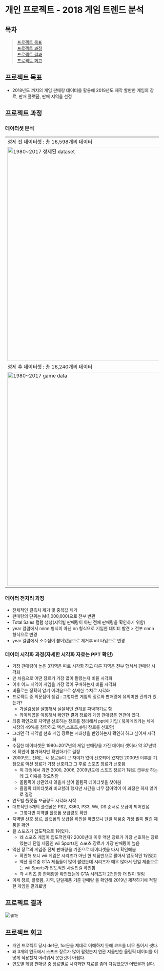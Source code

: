 # 개인 프로젝트 - 2018 게임 트렌드 분석
## 목차
> [프로젝트 목표](#프로젝트-목표)  
> [프로젝트 과정](#프로젝트-과정)  
> [프로젝트 결과](#프로젝트-결과)  
> [프로젝트 회고](#프로젝트-회고)  
## 프로젝트 목표
  - 2018년도 까지의 게임 판매량 데이터를 활용해 2019년도 제작 할만한 게임의 장르, 판매 플랫폼, 판매 지역을 선정
## 프로젝트 과정
### 데이터셋 분석
<table>
  <td>정제 전 데이터셋 : 총 16,598개의 데이터</td>
   <tr>
     <td><img width="700" alt="1980~2017 정제된 dataset" src="https://github.com/GOGUMAJELLY/AI_18_Setcion1-Project/assets/60537140/d5cc4384-f610-4444-8661-1ba676961901"></td>
   </tr>
  <td>정제 후 데이터셋 : 총 16,240개의 데이터</td>
  <tr>
    <td><img width="700" alt="1980~2017 game data" src="https://github.com/GOGUMAJELLY/AI_18_Setcion1-Project/assets/60537140/879da321-efa1-4357-b05e-6b947dde5d74"></td>
  </tr>
</table>

### 데이터 전처리 과정
  - 전체적인 결측치 제거 및 중복값 제거
  - 판매량의 단위는 M(1,000,000)으로 전부 변환
  - Total Sales 컬럼 생성(지역별 판매량이 아닌 전체 판매량을 확인하기 위함)
  - year 컬럼에서 nnnn 형식이 아닌 nn 형식으로 기입한 데이터 발견 > 전부 nnnn 형식으로 변경
  - year 컬럼에서 소수점이 붙어있음으로 제거후 int 타입으로 변경
### 데이터 시각화 과정(자세한 시각화 자료는 PPT 확인)
  - 가장 판매량이 높은 3지역은 따로 시각화 하고 다른 지역은 전부 합쳐서 판매량 시각화
  - 맨 처음으로 어떤 장르가 가장 많이 팔렸는지 비율 시각화
  - 이후 어느 지역이 게임을 가장 많이 구매하는지 비율 시각화
  - 비율로는 정확히 알기 어려움으로 상세한 수치로 시각화
  - 프로젝트 중 의문점이 생김 : 그렇다면 게임의 장르와 판매량에 유의미한 관계가 있는가?
      - 가설검정을 실행해서 실질적인 관계를 파악하기로 함
      - 카이제곱을 이용해서 확인한 결과 장르와 게임 판매량은 연관이 있다.
  - 최종 확인으로 지역별 선호하는 장르를 정리해서 ppt에 기입 ( 북아메리카는 세계 시장의 49%를 장학하고 액션,스포츠,슈팅 장르를 선호함)
  - 그러면 각 지역별 선호 게임 장르는 시대상을 반영하는지 확인히 하고 싶어져 시각화
  - 수집한 데이터셋은 1980~2017년의 게임 판매량을 가진 데이터 셋이라 약 37년밖에 확인이 불가하지만 확인하기로 결정
  - 2000년도 전에는 각 장르들이 큰 차이가 없이 선호되어 왔지만 2000년 이후를 기점으로 액션 장르가 가장 선호되고 그 후로 스포츠 장르가 선호됨
    - 이 과정에서 과연 2000, 2006, 2009년도에 스포츠 장르가 1위로 급부상 하는데 그 이유를 찾으려함
    - 올림픽이 상관있지 않을까 싶어 올림픽 데이터셋을 찾아봄
    - 올림픽 데이터셋과 비교할려 했지만 시간을 너무 잡아먹어 이 과정은 하지 않기로 결정
  - 연도별 플랫폼 보급량도 시각화 시작
  - 대표적인 5개의 플랫폼은 PS2, X360, PS3, Wii, DS 순서로 보급이 되어있음.
    - 그렇다면 지역별 플랫폼 보급량도 확인
  - 지역별 선호 장르, 플랫폼의 보급율 확인을 하였으니 단일 제품중 가장 많이 팔린 제품을 확인
  - 윌 스포츠가 압도적으로 1위였다.
    - 왜 스포츠 게임이 압도적인지? 2000년대 이후 액션 장르가 가장 선호하는 장르였는데 단일 제품인 wii Sports인 스포츠 장르가 가장 판매량이 높음
  - 액션 장르의 게임중 전체 판매량을 기준으로 데이터셋을 다시 확인해봄
    - 확인해 보니 wii 게임은 시리즈가 아닌 한 제품만으로 팔아서 압도적인 1위였고
    - 액션 장르중 GTA 제품들이 많이 팔렸는데 시리즈가 매우 많아서 단일 제품으로는 wii Sports가 압도적인 사실인걸 확인함
    - 각 시리즈 총 판매량을 확인했는데 GTA 시리즈가 2천만장 더 많이 팔림
  - 이제 장르, 플랫폼, 지역, 단일제품 기준 판매량 을 확인해 2019년 제작하기에 적절한 게임을 결과로냄
## 프로젝트 결과
![결과](https://github.com/GOGUMAJELLY/AI_18_Setcion1-Project/assets/60537140/a2b548cc-9202-448f-8633-4eecf468955a)

## 프로젝트 회고
- 개인 프로젝트 당시 def문, for문을 제대로 이해하지 못해 코드를 너무 풀어서 썻다.
- 왜 3개의 연도에서 스포츠 장르가 많이 팔렸는지 연관 지을만한 올림픽 데이터를 어떻게 적용할지 어려워서 못한것이 아쉽다.
- 연도별 게임 판매량 중 장르별로 시각화한 자료를 좀더 다듬었으면 어땠을까 싶다.
